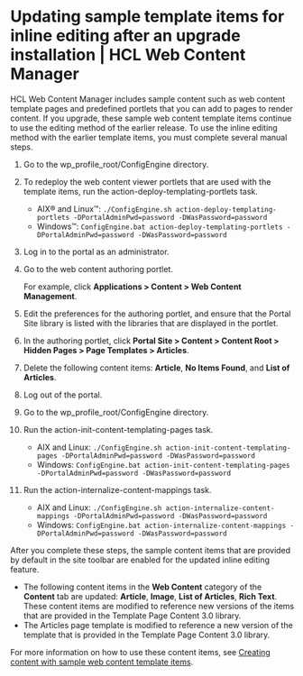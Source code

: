 # Updating sample template items for inline editing after an upgrade installation | HCL Web Content Manager

HCL Web Content Manager includes sample content such as web content template pages and predefined portlets that you can add to pages to render content. If you upgrade, these sample web content template items continue to use the editing method of the earlier release. To use the inline editing method with the earlier template items, you must complete several manual steps.

1.  Go to the wp_profile_root/ConfigEngine directory.

2.  To redeploy the web content viewer portlets that are used with the template items, run the action-deploy-templating-portlets task.

    -   AIX® and Linux™: `./ConfigEngine.sh action-deploy-templating-portlets -DPortalAdminPwd=password -DWasPassword=password`
    -   Windows™: `ConfigEngine.bat action-deploy-templating-portlets -DPortalAdminPwd=password -DWasPassword=password`

3.  Log in to the portal as an administrator.

4.  Go to the web content authoring portlet.

    For example, click **Applications > Content > Web Content Management**.

5.  Edit the preferences for the authoring portlet, and ensure that the Portal Site library is listed with the libraries that are displayed in the portlet.

6.  In the authoring portlet, click **Portal Site > Content > Content Root > Hidden Pages > Page Templates > Articles**.

7.  Delete the following content items: **Article**, **No Items Found**, and **List of Articles**.

8.  Log out of the portal.

9.  Go to the wp_profile_root/ConfigEngine directory.

10. Run the action-init-content-templating-pages task.

    -   AIX and Linux: `./ConfigEngine.sh action-init-content-templating-pages -DPortalAdminPwd=password -DWasPassword=password`
    -   Windows: `ConfigEngine.bat action-init-content-templating-pages -DPortalAdminPwd=password -DWasPassword=password`

11. Run the action-internalize-content-mappings task.

    -   AIX and Linux: `./ConfigEngine.sh action-internalize-content-mappings -DPortalAdminPwd=password -DWasPassword=password`
    -   Windows: `ConfigEngine.bat action-internalize-content-mappings -DPortalAdminPwd=password -DWasPassword=password`

After you complete these steps, the sample content items that are provided by default in the site toolbar are enabled for the updated inline editing feature.

-   The following content items in the **Web Content** category of the **Content** tab are updated: **Article**, **Image**, **List of Articles**, **Rich Text**. These content items are modified to reference new versions of the items that are provided in the Template Page Content 3.0 library.
-   The Articles page template is modified to reference a new version of the template that is provided in the Template Page Content 3.0 library.

For more information on how to use these content items, see [Creating content with sample web content template items](../../wcm_delivery/deliver_webcontent_on_dx/getting_started/creating_contentsamples/index.md).